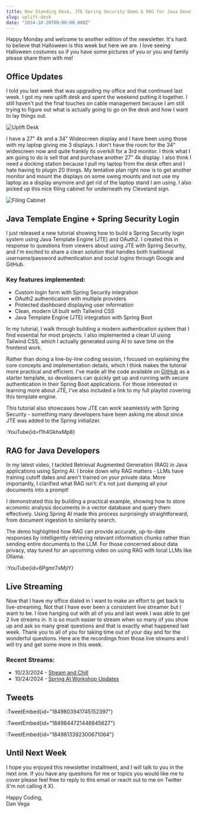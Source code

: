 ```yaml
---
title: New Standing Desk, JTE Spring Security Demo & RAG for Java Developers
slug: uplift-desk
date: "2024-10-28T09:00:00.000Z"
---
```


Happy Monday and welcome to another edition of the newsletter. It's hard to believe that Halloween is this week but here we are. I love seeing Halloween costumes so if you have some pictures of you or you and family please share them with me!

## Office Updates

I told you last week that was upgrading my office and that continued last week. I got my new uplift desk and spent the weekend putting it together. I still haven't put the final touches on cable management because I am still trying to figure out what is actually going to go on the desk and how I want to lay things out.

![Uplift Desk](/images/newsletter/2024/10/28/desk.png)

I have a 27" 4k and a 34" Widescreen display and I have been using those with my laptop giving me 3 displays. I don't have the room for the 34" widescreen now and quite frankly its overkill for a 3rd monitor. I think what I am going to do is sell that and purchase another 27" 4k display. I also think I need a docking station because I pull my laptop from the desk often and I hate having to plugin 20 things. My tentative plan right now is to get another monitor and mount the displays on some swing mounts and not use my laptop as a display anymore and get rid of the laptop stand I am using. I also picked up this nice filing cabinet for underneath my Cleveland sign.

![Filing Cabinet](/images/newsletter/2024/10/28/cabinet.jpeg)

## Java Template Engine + Spring Security Login

I just released a new tutorial showing how to build a Spring Security login system using Java Template Engine (JTE) and OAuth2. I created this in response to questions from viewers about using JTE with Spring Security, and I'm excited to share a clean solution that handles both traditional username/password authentication and social logins through Google and GitHub.

### Key features implemented:
* Custom login form with Spring Security integration
* OAuth2 authentication with multiple providers
* Protected dashboard displaying user information
* Clean, modern UI built with Tailwind CSS
* Java Template Engine (JTE) integration with Spring Boot

In my tutorial, I walk through building a modern authentication system that I find essential for most projects. I also implemented a clean UI using Tailwind CSS, which I actually generated using AI to save time on the frontend work.

Rather than doing a line-by-line coding session, I focused on explaining the core concepts and implementation details, which I think makes the tutorial more practical and efficient. I've made all the code available on [GitHub](https://github.com/danvega/spring-boot-oauth-demo) as a starter template, so developers can quickly get up and running with secure authentication in their Spring Boot applications. For those interested in learning more about JTE, I've also included a link to my full playlist covering this template engine.

This tutorial also showcases how JTE can work seamlessly with Spring Security - something many developers have been asking me about since JTE was added to the Spring initializer.

:YouTube{id=f1h4GkhxMp8}

## RAG for Java Developers

In my latest video, I tackled Retrieval Augmented Generation (RAG) in Java applications using Spring AI. I broke down why RAG matters - LLMs have training cutoff dates and aren't trained on your private data. More importantly, I clarified what RAG isn't: it's not just dumping all your documents into a prompt!

I demonstrated this by building a practical example, showing how to store economic analysis documents in a vector database and query them effectively. Using Spring AI made this process surprisingly straightforward, from document ingestion to similarity search.

The demo highlighted how RAG can provide accurate, up-to-date responses by intelligently retrieving relevant information chunks rather than sending entire documents to the LLM. For those concerned about data privacy, stay tuned for an upcoming video on using RAG with local LLMs like Ollama.

:YouTube{id=6Pgmr7xMjiY}

## Live Streaming

Now that I have my office dialed in I want to make an effort to get back to live-streaming. Not that I have ever been a consistent live streamer but I want to be. I love hanging out with all of you and last week I was able to get 2 live streams in. It is so much easier to stream when so many of you show up and ask so many great questions and that is exactly what happened last week. Thank you to all of you for taking time out of your day and for the wonderful questions. Here are the recordings from those live streams and I will try and get some more in this week.

### Recent Streams:
* 10/23/2024 - [Stream and Chill](https://www.youtube.com/live/e1c2GCL1vOM)
* 10/24/2024 - [Spring AI Workshop Updates](https://www.youtube.com/live/9DRdXgYfjXg)

## Tweets

:TweetEmbed{id="1849803941745152397"}

:TweetEmbed{id="1849844721448845627"}

:TweetEmbed{id="1849813392300671064"}


## Until Next Week

I hope you enjoyed this newsletter installment, and I will talk to you in the next one. If you have any questions for me or topics you would like me to cover please feel free to reply to this email or reach out to me on Twitter (I'm not calling it X).

Happy Coding,  
Dan Vega